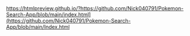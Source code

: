https://htmlpreview.github.io/?https://github.com/Nick040791/Pokemon-Search-App/blob/main/index.html](https://github.com/Nick040791/Pokemon-Search-App/blob/main/Index.html
